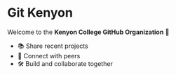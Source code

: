 # Git Kenyon

Welcome to the **Kenyon College GitHub Organization** 👋

- 📚 Share recent projects  
- 🤝 Connect with peers  
- 🛠 Build and collaborate together  



